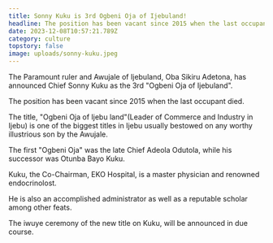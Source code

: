 ```yaml
---
title: Sonny Kuku is 3rd Ogbeni Oja of Ijebuland!
headline: The position has been vacant since 2015 when the last occupant died.
date: 2023-12-08T10:57:21.789Z
category: culture
topstory: false
image: uploads/sonny-kuku.jpeg
---
```

The Paramount ruler and Awujale of Ijebuland, Oba  Sikiru Adetona, has announced Chief Sonny Kuku as the 3rd "Ogbeni Oja of Ijebuland".



The position has been vacant since 2015 when the last occupant died.



The title, "Ogbeni Oja of Ijebu land"(Leader of Commerce and Industry in Ijebu) is one of the biggest titles in Ijebu usually bestowed on any worthy illustrious son by the Awujale.



The first "Ogbeni Oja" was the late Chief Adeola Odutola, while his successor was Otunba Bayo Kuku.



Kuku, the Co-Chairman, EKO Hospital, is a master physician and renowned endocrinolost.



He is also an accomplished administrator as well as a reputable  scholar among other feats.



The iwuye ceremony of the new title on Kuku, will be announced in due course.